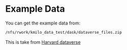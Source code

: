# Example Data

You can get the example data from:

```bash
/nfs/rwork/kmilo_data_test/dask/dataverse_files.zip
```

This is take from [Harvard dataverse ](https://dataverse.harvard.edu/dataset.xhtml?persistentId=doi:10.7910/DVN/HG7NV7)
